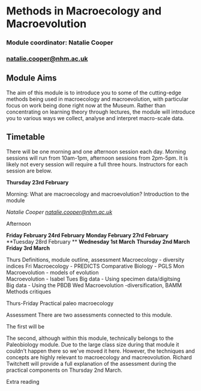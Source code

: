 # Methods in Macroecology and Macroevolution
### Module coordinator: Natalie Cooper
### natalie.cooper@nhm.ac.uk

## Module Aims
The aim of this module is to introduce you to some of the cutting-edge methods being used in macroecology and macroevolution, with particular focus on work being done right now at the Museum. Rather than concentrating on learning theory through lectures, the module will introduce you to various ways we collect, analyse and interpret macro-scale data. 


## Timetable
There will be one morning and one afternoon session each day. Morning sessions will run from 10am-1pm, afternoon sessions from 2pm-5pm. It is likely not every session will require a full three hours. Instructors for each session are below.

**Thursday 23rd February**

Morning: What are macroecology and macroevolution? Introduction to the module

*Natalie Cooper*
*natalie.cooper@nhm.ac.uk* 

Afternoon

**Friday February 24rd February**
**Monday February 27rd February**
**Tuesday 28rd February **
**Wednesday 1st March**
**Thursday 2nd March**
**Friday 3rd March**

Thurs	Definitions, module outline, assessment	
Macroecology - diversity indices
Fri	Macroecology - PREDICTS	
Comparative Biology - PGLS 
Mon	Macroevolution - models of evolution	
Macroevolution - Isabel
Tues	Big data - Using specimen data/digitsing	
Big data - Using the PBDB
Wed	Macroevolution -diversification, BAMM	
Methods critiques

Thurs-Friday	Practical paleo macroecology

Assessment
There are two assessments connected to this module.

The first will be

The second, although within this module, technically belongs to the Paleobiology module. Due to the large class size during that module it couldn't happen there so we've moved it here. However, the techniques and concepts are highly relevant to macroecology and macreovolution. Richard Twitchett will provide a full explanation of the assessment during the practical components on Thursday 2nd March. 


Extra reading